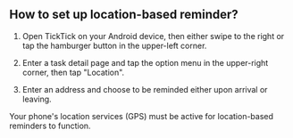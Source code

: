 ## How to set up location-based reminder?

1. Open TickTick on your Android device, then either swipe to the right or tap the hamburger button in the upper-left corner.

2. Enter a task detail page and tap the option menu in the upper-right corner, then tap "Location".

3. Enter an address and choose to be reminded either upon arrival or leaving.

Your phone's location services \(GPS\) must be active for location-based reminders to function.

